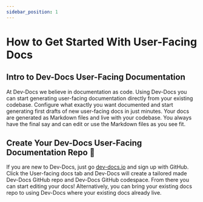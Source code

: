 ```yaml
---
sidebar_position: 1
---
```


# How to Get Started With User-Facing Docs

## Intro to Dev-Docs User-Facing Documentation

At Dev-Docs we believe in documentation as code. Using Dev-Docs you can start generating user-facing documentation directly from your existing codebase. Configure what exactly you want documented and start generating first drafts of new user-facing docs in just minutes. Your docs are generated as Markdown files and live with your codebase. You always have the final say and can edit or use the Markdown files as you see fit. 

## Create Your Dev-Docs User-Facing Documentation Repo 🦾

If you are new to Dev-Docs, just go [dev-docs.io](https://dev-docs.io) and sign up with GitHub. Click the User-facing docs tab and Dev-Docs will create a tailored made Dev-Docs GitHub repo and Dev-Docs GitHub codespace. From there you can start editing your docs! Alternatively, you can bring your existing docs repo to using Dev-Docs where your existing docs already live. 


